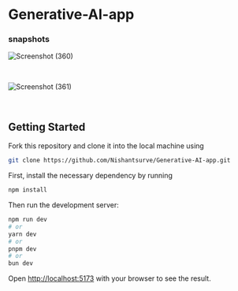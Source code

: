 # Generative-AI-app

### snapshots

![Screenshot (360)](https://github.com/Nishantsurve/Generative-AI-app/assets/104264099/ea83cf90-eb9d-44a3-90c8-c99e806f9220)

<br>

![Screenshot (361)](https://github.com/Nishantsurve/Generative-AI-app/assets/104264099/18a9b4d7-9418-4642-a653-329348783edf)

<br>

## Getting Started

Fork this repository and clone it into the local machine using 
```bash
git clone https://github.com/Nishantsurve/Generative-AI-app.git
```
First, install the necessary dependency by running 
<br>

```bash
npm install

```

Then run the development server:

```bash
npm run dev
# or
yarn dev
# or
pnpm dev
# or
bun dev
```

Open [http://localhost:5173](http://localhost:5173) with your browser to see the result.


